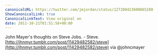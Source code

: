 ```yaml
---
canonicalURL: https://twitter.com/jmjordan/status/127200423600865280
ShowCanonicalLink: true
CanonicalLinkText: View original on
date: 2011-10-21T01:51:58+00:00
---
```

John Mayer's thoughts on Steve Jobs. - Steve. [http://jhnmyr.tumblr.com/post/11429482582/steve](http://jhnmyr.tumblr.com/post/11429482582/steve) via @johncmayer